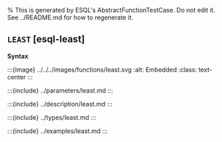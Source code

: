 % This is generated by ESQL's AbstractFunctionTestCase. Do not edit it. See ../README.md for how to regenerate it.

## `LEAST` [esql-least]

**Syntax**

:::{image} ../../../images/functions/least.svg
:alt: Embedded
:class: text-center
:::


:::{include} ../parameters/least.md
:::

:::{include} ../description/least.md
:::

:::{include} ../types/least.md
:::

:::{include} ../examples/least.md
:::
